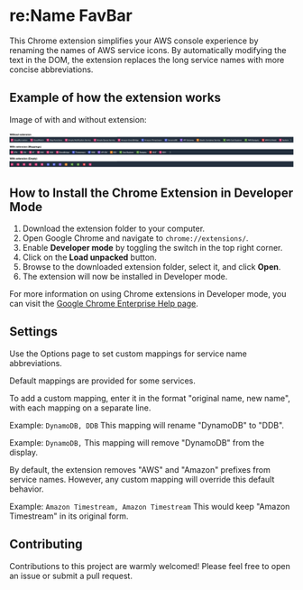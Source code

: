 # re:Name FavBar
This Chrome extension simplifies your AWS console experience by renaming the names of AWS service icons. By automatically modifying the text in the DOM, the extension replaces the long service names with more concise abbreviations.

## Example of how the extension works

Image of with and without extension:

![](img/navivar-examle.png)



## How to Install the Chrome Extension in Developer Mode

1. Download the extension folder to your computer.
2. Open Google Chrome and navigate to `chrome://extensions/`.
3. Enable **Developer mode** by toggling the switch in the top right corner.
4. Click on the **Load unpacked** button.
5. Browse to the downloaded extension folder, select it, and click **Open**.
6. The extension will now be installed in Developer mode.

For more information on using Chrome extensions in Developer mode, you can visit the [Google Chrome Enterprise Help page](https://support.google.com/chrome/a/answer/2714278?hl=en).


## Settings

Use the Options page to set custom mappings for service name abbreviations.

Default mappings are provided for some services.

To add a custom mapping, enter it in the format "original name, new name", with each mapping on a separate line.

Example: `DynamoDB, DDB`
This mapping will rename "DynamoDB" to "DDB".

Example: `DynamoDB,`
This mapping will remove "DynamoDB" from the display.

By default, the extension removes "AWS" and "Amazon" prefixes from service names.
However, any custom mapping will override this default behavior.

Example: `Amazon Timestream, Amazon Timestream`
This would keep "Amazon Timestream" in its original form.

## Contributing

Contributions to this project are warmly welcomed! Please feel free to open an issue or submit a pull request.
